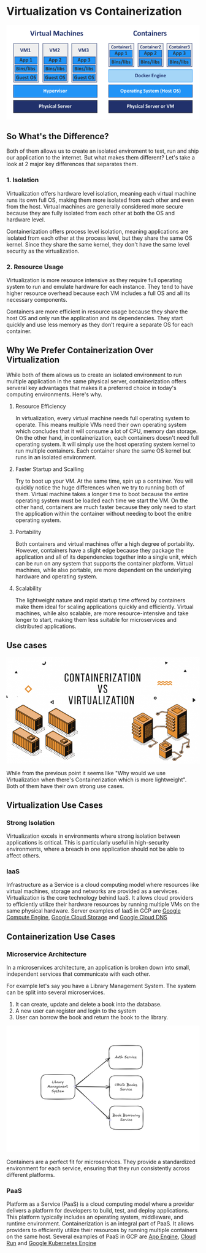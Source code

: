 # Virtualization vs Containerization

![img](../../../public/assets/cloud-development/3-virtualization-vs-containerization/v-vs-c.png)

## So What's the Difference?

Both of them allows us to create an isolated enviroment to test, run and ship our application to the internet. But what makes them different? Let's take a look at 2 major key differences that separates them.

### 1. Isolation

Virtualization offers hardware level isolation, meaning each virtual machine runs its own full OS, making them more isolated from each other and even from the host. Virtual machines are generally considered more secure because they are fully isolated from each other at both the OS and hardware level.

Containerization offers process level isolation, meaning applications are isolated from each other at the process level, but they share the same OS kernel. Since they share the same kernel, they don't have the same level security as the virtualization.

### 2. Resource Usage

Virtualization is more resource intensive as they require full operating system to run and emulate hardware for each instance. They tend to have higher resource overhead because each VM includes a full OS and all its necessary components.

Containers are more efficient in resource usage because they share the host OS and only run the application and its dependencies. They start quickly and use less memory as they don’t require a separate OS for each container.

## Why We Prefer Containerization Over Virtualization

While both of them allows us to create an isolated environment to run multiple application in the same physical server, containerization offers serveral key advantages that makes it a preferred choice in today's computing environments. Here's why.

1. Resource Efficiency

   In virtualization, every virtual machine needs full operating system to operate. This means multiple VMs need their own operating system which concludes that it will consume a lot of CPU, memory dan storage. On the other hand, in containerization, each containers doesn't need full operating system. It will simply use the host operating system kernel to run multiple containers. Each container share the same OS kernel but runs in an isolated environment.

2. Faster Startup and Scalling

   Try to boot up your VM. At the same time, spin up a container. You will quickly notice the huge differences when we try to running both of them. Virtual machine takes a longer time to boot because the entire operating system must be loaded each time we start the VM. On the other hand, containers are much faster because they only need to start the application within the container without needing to boot the enitre operating system.

3. Portability

   Both containers and virtual machines offer a high degree of portability. However, containers have a slight edge because they package the application and all of its dependencies together into a single unit, which can be run on any system that supports the container platform. Virtual machines, while also portable, are more dependent on the underlying hardware and operating system.

4. Scalability

   The lightweight nature and rapid startup time offered by containers make them ideal for scaling applications quickly and efficiently. Virtual machines, while also scalable, are more resource-intensive and take longer to start, making them less suitable for microservices and distributed applications.

## Use cases

![img](../../../public/assets/cloud-development/3-virtualization-vs-containerization/diffcontainervirt.png)

While from the previous point it seems like "Why would we use Virtualization when there's Containerization which is more lightweight". Both of them have their own strong use cases.

## Virtualization Use Cases

### Strong Isolation

Virtualization excels in environments where strong isolation between applications is critical. This is particularly useful in high-security environments, where a breach in one application should not be able to affect others.

### IaaS

Infrastructure as a Service is a cloud computing model where resources like virtual machines, storage and networks are provided as a servivces. Virtualization is the core technology behind IaaS. It allows cloud providers to efficiently utilize their hardware resources by running multiple VMs on the same physical hardware. Server examples of IaaS in GCP are [Google Compute Engine](https://cloud.google.com/products/compute?hl=en), [Google Cloud Storage](https://cloud.google.com/storage/?hl=en) and [Google Cloud DNS](https://cloud.google.com/dns/?hl=en)

## Containerization Use Cases

### Microservice Architecture

In a microservices architecture, an application is broken down into small, independent services that communicate with each other.

For example let's say you have a Library Management System. The system can be split into several microservices.

1. It can create, update and delete a book into the database.
2. A new user can register and login to the system
3. User can borrow the book and return the book to the library.

![img](../../../public/assets/cloud-development/3-virtualization-vs-containerization/microservices.png)

Containers are a perfect fit for microservices. They provide a standardized environment for each service, ensuring that they run consistently across different platforms.

### PaaS

Platform as a Service (PaaS) is a cloud computing model where a provider delivers a platform for developers to build, test, and deploy applications. This platform typically includes an operating system, middleware, and runtime environment. Containerization is an integral part of PaaS. It allows providers to efficiently utilize their resources by running multiple containers on the same host. Several examples of PaaS in GCP are [App Engine](https://cloud.google.com/appengine/?hl=en), [Cloud Run](https://cloud.google.com/run?hl=en) and [Google Kubernetes Engine](https://cloud.google.com/kubernetes-engine/?hl=en)
